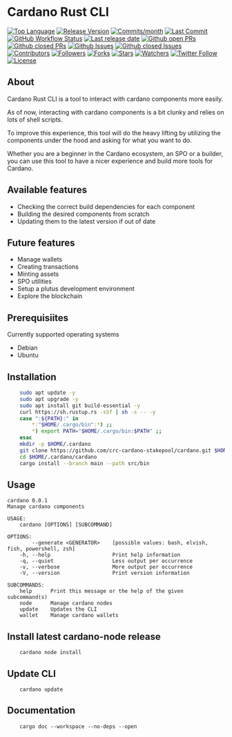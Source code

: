 # Cardano Rust CLI

[![Top Language](https://img.shields.io/github/languages/top/crc-cardano-stakepool/cardano?style=flat)](https://github.com/crc-cardano-stakepool/cardano)
[![Release Version](https://img.shields.io/github/v/release/crc-cardano-stakepool/cardano?style=flat)](https://github.com/crc-cardano-stakepool/cardano/releases)
[![Commits/month](https://img.shields.io/github/commit-activity/m/crc-cardano-stakepool/cardano?style=flat)](https://github.com/crc-cardano-stakepool/cardano/graphs/commit-activity)
[![Last Commit](https://img.shields.io/github/last-commit/crc-cardano-stakepool/cardano?style=flat)](https://github.com/crc-cardano-stakepool/cardano/graphs/commit-activity)
[![GitHub Workflow Status](https://img.shields.io/github/workflow/status/crc-cardano-stakepool/cardano/cardano?label=cardano&logo=github&style=flat)](https://github.com/crc-cardano-stakepool/cardano/actions?query=workflow:cardano)
[![Last release date](https://img.shields.io/github/release-date/crc-cardano-stakepool/cardano?style=flat)](https://github.com/crc-cardano-stakepool/cardano/releases)
[![Github open PRs](https://img.shields.io/github/issues-pr-raw/crc-cardano-stakepool/cardano?style=flat)](https://github.com/crc-cardano-stakepool/cardano/pulls)
[![Github closed PRs](https://img.shields.io/github/issues-pr-closed/crc-cardano-stakepool/cardano?style=flat)](https://github.com/crc-cardano-stakepool/cardano/pulls?q=is%3Apr+is%3Aclosed)
[![Github Issues](https://img.shields.io/github/issues-raw/crc-cardano-stakepool/cardano?style=flat)](https://github.com/crc-cardano-stakepool/cardano/issues)
[![Github closed Issues](https://img.shields.io/github/issues-closed/crc-cardano-stakepool/cardano?style=flat)](https://github.com/crc-cardano-stakepool/cardano/issues?q=is%3Aissue+is%3Aclosed)
[![Contributors](https://img.shields.io/github/contributors/crc-cardano-stakepool/cardano?style=flat)](https://github.com/crc-cardano-stakepool/cardano/graphs/contributors)
[![Followers](https://img.shields.io/github/followers/crc-cardano-stakepool?style=flat)](https://github.com/crc-cardano-stakepool?tab=followers)
[![Forks](https://img.shields.io/github/forks/crc-cardano-stakepool/cardano?style=flat)](https://github.com/crc-cardano-stakepool/cardano/network/members)
[![Stars](https://img.shields.io/github/stars/crc-cardano-stakepool/cardano?style=flat)](https://github.com/crc-cardano-stakepool/cardano/stargazers)
[![Watchers](https://img.shields.io/github/watchers/crc-cardano-stakepool/cardano?style=flat)](https://github.com/crc-cardano-stakepool/cardano/watchers)
[![Twitter Follow](https://img.shields.io/twitter/follow/clemenscodes?logo=twitter&style=flat)](https://twitter.com/clemenscodes)
[![License](https://img.shields.io/github/license/crc-cardano-stakepool/cardano?style=flat)](https://github.com/crc-cardano-stakepool/cardano/blob/master/LICENSE)

## About

Cardano Rust CLI is a tool to interact with cardano components more easily.

As of now, interacting with cardano components is a bit clunky and relies on lots of shell scripts.

To improve this experience, this tool will do the heavy lifting by utilizing the components under the hood and asking for what you want to do.

Whether you are a beginner in the Cardano ecosystem, an SPO or a builder, you can use this tool to have a nicer experience and build more tools for Cardano.

## Available features

- Checking the correct build dependencies for each component
- Building the desired components from scratch
- Updating them to the latest version if out of date

## Future features

- Manage wallets
- Creating transactions
- Minting assets
- SPO utilities
- Setup a plutus development environment
- Explore the blockchain

## Prerequisiites

Currently supported operating systems

- Debian
- Ubuntu

## Installation

```sh
    sudo apt update -y
    sudo apt upgrade -y
    sudo apt install git build-essential -y
    curl https://sh.rustup.rs -sSf | sh -s -- -y
    case ":${PATH}:" in
        *:"$HOME/.cargo/bin":*) ;;
        *) export PATH="$HOME/.cargo/bin:$PATH" ;;
    esac
    mkdir -p $HOME/.cardano
    git clone https://github.com/crc-cardano-stakepool/cardano.git $HOME/.cardano/cardano
    cd $HOME/.cardano/cardano
    cargo install --branch main --path src/bin
```

## Usage

```unix
cardano 0.0.1
Manage cardano components

USAGE:
    cardano [OPTIONS] [SUBCOMMAND]

OPTIONS:
        --generate <GENERATOR>    [possible values: bash, elvish, fish, powershell, zsh]
    -h, --help                    Print help information
    -q, --quiet                   Less output per occurrence
    -v, --verbose                 More output per occurrence
    -V, --version                 Print version information

SUBCOMMANDS:
    help      Print this message or the help of the given subcommand(s)
    node      Manage cardano nodes
    update    Updates the CLI
    wallet    Manage cardano wallets
```

## Install latest cardano-node release

```unix
    cardano node install
```

## Update CLI

```unix
    cardano update
```

## Documentation

```unix
    cargo doc --workspace --no-deps --open
```
